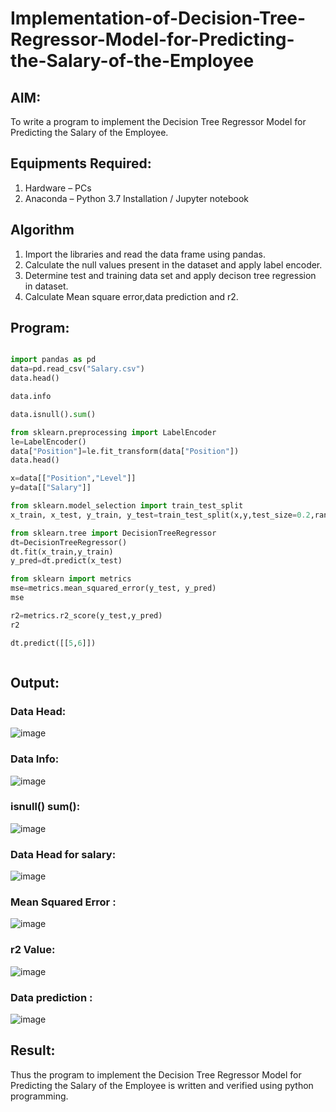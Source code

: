 # Implementation-of-Decision-Tree-Regressor-Model-for-Predicting-the-Salary-of-the-Employee

## AIM:
To write a program to implement the Decision Tree Regressor Model for Predicting the Salary of the Employee.

## Equipments Required:
1. Hardware – PCs
2. Anaconda – Python 3.7 Installation / Jupyter notebook

## Algorithm
1. Import the libraries and read the data frame using pandas.
2. Calculate the null values present in the dataset and apply label encoder.
3. Determine test and training data set and apply decison tree regression in dataset.
4. Calculate Mean square error,data prediction and r2. 

## Program:

```python

import pandas as pd
data=pd.read_csv("Salary.csv")
data.head()

data.info

data.isnull().sum()

from sklearn.preprocessing import LabelEncoder
le=LabelEncoder()
data["Position"]=le.fit_transform(data["Position"])
data.head()

x=data[["Position","Level"]]
y=data[["Salary"]]

from sklearn.model_selection import train_test_split
x_train, x_test, y_train, y_test=train_test_split(x,y,test_size=0.2,random_state=2)

from sklearn.tree import DecisionTreeRegressor
dt=DecisionTreeRegressor()
dt.fit(x_train,y_train)
y_pred=dt.predict(x_test)

from sklearn import metrics
mse=metrics.mean_squared_error(y_test, y_pred)
mse

r2=metrics.r2_score(y_test,y_pred)
r2

dt.predict([[5,6]])



```
## Output:
### Data Head:
![image](https://github.com/HIRU-VIRU/Implementation-of-Decision-Tree-Regressor-Model-for-Predicting-the-Salary-of-the-Employee/assets/145972122/b2f6f2eb-1e0c-4fbb-8784-4a8bd706c979)
### Data Info:
![image](https://github.com/HIRU-VIRU/Implementation-of-Decision-Tree-Regressor-Model-for-Predicting-the-Salary-of-the-Employee/assets/145972122/7c13b486-2ad5-4e1f-82f6-48d7f77e2649)

### isnull() sum():
![image](https://github.com/HIRU-VIRU/Implementation-of-Decision-Tree-Regressor-Model-for-Predicting-the-Salary-of-the-Employee/assets/145972122/3a21fac0-df89-4aaf-827f-bc00aa3f0286)
### Data Head for salary:
![image](https://github.com/HIRU-VIRU/Implementation-of-Decision-Tree-Regressor-Model-for-Predicting-the-Salary-of-the-Employee/assets/145972122/0a79abfa-f32d-4394-a73d-47161eaeec30)

### Mean Squared Error :
![image](https://github.com/HIRU-VIRU/Implementation-of-Decision-Tree-Regressor-Model-for-Predicting-the-Salary-of-the-Employee/assets/145972122/3c7acf12-adb7-4a3f-807e-cb49ad260032)

### r2 Value:
![image](https://github.com/HIRU-VIRU/Implementation-of-Decision-Tree-Regressor-Model-for-Predicting-the-Salary-of-the-Employee/assets/145972122/e6f5cab9-dab9-4c69-bb0e-6fa0abee1da0)

### Data prediction :

![image](https://github.com/HIRU-VIRU/Implementation-of-Decision-Tree-Regressor-Model-for-Predicting-the-Salary-of-the-Employee/assets/145972122/92b5c1d6-e495-4eaa-9a9a-8eb3a37ae0bc)


## Result:
Thus the program to implement the Decision Tree Regressor Model for Predicting the Salary of the Employee is written and verified using python programming.
